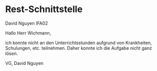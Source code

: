 # Rest-Schnittstelle
David Nguyen
IFA02

Hallo Herr Wichmann, 

ich konnte nicht an den Unterrichtsstunden aufgrund von Krankheiten, Schulungen, etc. teilnehmen. Daher konnte ich die Aufgabe nicht ganz lösen.

VG,
David Nguyen
